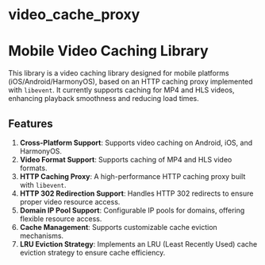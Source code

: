 # video_cache_proxy

# Mobile Video Caching Library

This library is a video caching library designed for mobile platforms (iOS/Android/HarmonyOS), based on an HTTP caching proxy implemented with `libevent`. It currently supports caching for MP4 and HLS videos, enhancing playback smoothness and reducing load times.

## Features

1. **Cross-Platform Support**: Supports video caching on Android, iOS, and HarmonyOS.
2. **Video Format Support**: Supports caching of MP4 and HLS video formats.
3. **HTTP Caching Proxy**: A high-performance HTTP caching proxy built with `libevent`.
4. **HTTP 302 Redirection Support**: Handles HTTP 302 redirects to ensure proper video resource access.
5. **Domain IP Pool Support**: Configurable IP pools for domains, offering flexible resource access.
6. **Cache Management**: Supports customizable cache eviction mechanisms.
7. **LRU Eviction Strategy**: Implements an LRU (Least Recently Used) cache eviction strategy to ensure cache efficiency.